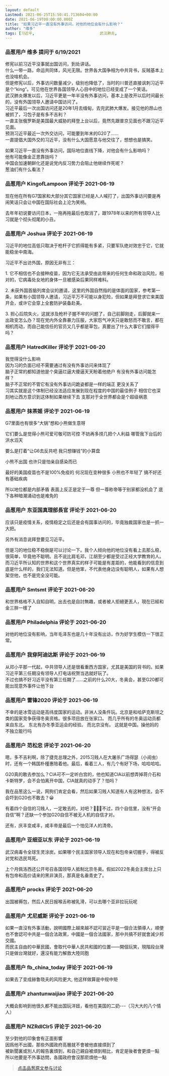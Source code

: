 ```yaml
---
layout: default
Lastmod: 2021-06-25T15:50:41.713604+00:00
date: 2021-06-19T00:00:00.000Z
title: "如果习近平一直没有外事访问，对他的地位会有什么影响？"
author: "维多"
tags: [习近平,								武汉肺炎,								昂山素季]
---
```



### 品葱用户 **维多** 提问于 6/19/2021
    
修宪以前习近平没事就出国访问，到处讲话。  
什么一带一路，命运共同体，风光无限。世界各大国争相为中共背书，反贼基本上也没啥机会。  
但是修宪以后，外事访问数量减少，级别也降低了，当时的川普还直接讽刺习近平是个“king“。可见他在世界各国领导人心目中的地位已经变成了一个笑话。  
武汉肺炎爆发以后，习近平更是一年半没有外事访问，基本上是改开以后时间最长的，没有外国领导人邀请中国访问了。  
习近平最后一次出国访问还是20年1月去缅甸，去完武肺大爆发。接见他的昂山也被抓了，习包子是有多不吉利？  
一直主张俄罗斯是美国最大威胁的拜登上台以后，竟然先跟普京见面也不跟习近平见面。  
预测习近平最近一次外交访问，可能要到年末的G20了……  
一直提倡大国外交的习近平，没有什么大国愿意与他交往了，想想也是搞笑。  
  
如果习近平一直没有外事访问，国际地位直线下降，对他会有什么影响吗？  
他有可能像金正恩靠拢吗？  
中国会加速朝鲜化还是说党内反习势力会阻止他继续作死呢？  
葱油们有什么看法？
    
                

### 品葱用户 **KingofLampoon** 评论于 2021-06-19
        
现在他在所有G7国家和大部分其它国家已经是人人喊打了，出国外事访问要是再闹笑话只会让中国在国际社会上沦为笑柄。  
  
去年年初说要访问日本，一拖再拖最后也取消了，跟1978年以来的所有领导人比习就是个彻头彻尾的小丑。
        
                

### 品葱用户 **Joshua** 评论于 2021-06-19
        
习近平的地位高低只取决于枪杆子它抓得能有多紧，只要军队绝对效忠于它，它就能稳坐中南海。  
  
习近平不出访外国，原因无非有三：  
  
1\. 它不相信也不会接种疫苗，因为它无法承受由此带来的任何生命和政治风险，相对的，它病毒处女地的身体一旦被感染后果同样难料。  
  
2\. 未获外国首脑列席会议的邀请，这里的外国自然指的是体面的国家，参考第一条，如果有小国领导人邀请，习近平万不可能以身犯险，但如果是拜登求它来美国开会，或许它会穿上全套防护装备赴美。  
  
3\. 担心后院失火，这就涉及枪杆子握不牢的问题了，自己前脚刚走，后脚就来一出政变怎么办？现在党内外全靠暴力压服，大家怨气冲天只是敢怒而不敢言，都在相机而动，而自己能信任的官员又几乎都是草包，真要出了什么大事它们摆得平吗？
        
                

### 品葱用户 **HatredKiller** 评论于 2021-06-20
        
我觉得没什么影响   
因为习的负面已经不需要通过有没有外事访问来体现了  
脑子正常的都知道他是个臭逼烂逼大傻逼天天盼着他绝户 有没有外事访问能怎样？  
脑子不正常的不管它有没有外事访问跪姿都是一样的端正 更没关系了  
习其实就是这个体制已经没法适应发展到现在程度的中国的最佳例子 相信它也深刻地让西方意识到这体制如果继续下去 支那对于全世界都会是个超级祸患
        
                

### 品葱用户 **抹茶姬** 评论于 2021-06-19
        
G7里面也有很多“大锅”想和小熊做生意呀  
  
它们要么是觉得小熊可爱可敬可防可控 不妨再多捞几把个人利益 哪管我下台后的洪水滔天  
  
要么是打着“让G6去反共吧 我只想赚钱”的小算盘  
  
  
  
小熊不出国 也许只是怕亲自感染而已  
  
最好的美国疫苗也不是100%免疫的 何况现在变种很多 小熊也不年轻了 搞不好还有基础疾病  
  
  
  
所以地位都是内部矛盾 表面上反正是定于一尊 但一尊称帝等于别家都没机会了 底下各种暗潮涌动也是难免的
        
                

### 品葱用户 **东亚国真理部長官** 评论于 2021-06-20
        
应该只是疫情关系，疫情稳定之后还是会有国事访问的，毕竟独裁国家也是一抓一大把。  
  
另外有消息说拜登要见习近平。  
  
但是习的地位稳不稳倒是可以讨论一下。我个人倾向他的地位没有看上去那么稳，很简单，毕竟他不聪明。且不说比肩毛邓，江胡至少都是受过正经大学教育的人。而习近平所认知的世界和这个世界真实的样子可能是有差距的，他能看到的信息到底是什么样的，我们无法知道。但是他笨，不代表他身边没有聪明人，如果有人想架空他，也不是完全没可能。
        
                

### 品葱用户 **Smtsmt** 评论于 2021-06-20
        
和世界格格不入自知自明，出去也是自討無趣，或者被人拒絕更丟人，現在已經和金三胖一樣了
        
                

### 品葱用户 **Philadelphia** 评论于 2021-06-20
        
对他的地位没有影响，当年毛泽东也是几十年没有出访，作为好学生模仿一下很正常。
        
                

### 品葱用户 **我穿阿迪达斯** 评论于 2021-06-19
        
从邓小平那一代起，中共领导人还是很看重西方国家，尤其是美国的背书的。如果习近平第三任期没有领导人打电话祝贺当选就好玩了。  
不过也搞不好习近平没有第三任期了……之前的什么20大，冬奥会，甚至G20都可能出现意外事件让他下台
        
                

### 品葱用户 **雷锋2020** 评论于 2021-06-19
        
不幸的是冰雪运动是高纬度国家的运动。非洲人没条件玩。北京是和哈萨克斯坦之类的国家竞争获得冬奥资格。很多项目放在张家口。 而几乎所有的冬奥运动员都来自东北。 东北有办冬季亚运会的经验。 而北京没有。 这就是中国。操他妈的 不独立能行吗
        
                

### 品葱用户 **范松忠** 评论于 2021-06-20
        
嗯，多不吉利啊，除了捷克总理之外，2015习贱人在大屠杀广场得瑟（小阅虫）时，还有一个韩国朴槿惠陪着他。最后，看着三人，有几个有好下场，哈哈哈哈。  
  
G20真的敢去参加么？CIA可不一定听白宫的，他也知道CIA以前想弄掉蒋介石和卡斯特罗，会不会怕离开中国，CIA就真的动手了？怕吗？  
  
我在品葱这么一说，网狗们肯定会看，然后如果习贱人知道有人有这种想法，会不会吓到G20也不敢去？😀  
  
有着四个自信的习贱人，一定敢去的，对吧？🤣🤣🤣不过，四个自信里，没有“开会自信”啊？还缺一个参加G20自信不被无人机的自信才对。  
  
还有，庆丰变咸丰，咸丰帝是最后一个怕见洋人的清帝。
        
                

### 品葱用户 **亚细亚以东** 评论于 2021-06-19
        
武汉病毒令全球生灵涂炭。如果哪个民主国家领导人现在和包帝亲切握手，得被反对党和选民骂死。  
  
上个月佩洛西还公开号召各国领导人抵制北京冬奥。假如2022冬奥会主席台上只有包帝和高价请来的黑非演员，那真是名垂青史了。
        
                

### 品葱用户 **procks** 评论于 2021-06-20
        
出国被褥包，然后人民日报喉舌称被乳滑，可以去哪个亚非拉玩玩呢
        
                

### 品葱用户 **尤尼威斯** 评论于 2021-06-19
        
如果一直沒有外事活動，說明國際上越來越不認可習近平是一個合法領導人，順便也不會認可中共是一個合法政黨，中國是一個合法國家，那中共搞不好就會減少邦交國。  
而民主自由的中華民國，會取代中華人民共和國的位置——開個玩笑，現階段台灣只是做台灣就好，還沒有能力解救大陸同胞
        
                

### 品葱用户 **fb_china_today** 评论于 2021-06-19
        
如果去了变成赫鲁晓夫的风险更大, 他这样做算是中规中矩
        
                

### 品葱用户 **zhantunwaijiao** 评论于 2021-06-20
        
大概会影响到他很久都不能出国玩洋妞，看他在美国的二奶---（习大大的八个情人）
        
                

### 品葱用户 **NZRdlClr5** 评论于 2021-06-20
        
至少對他的印象會有正面影響  
因爲他不出國，那些外國政府高層就不會被他直接煩到了  
被新聞裏或別人的報告裏煩到，和自己親自被煩到相比，肯定是後者會更煩一點  
所以他要是不外事訪問，各國政府會沒那麽煩他一點
        
                





> [点击品葱原文参与讨论](https://pincong.rocks/question/39592)

